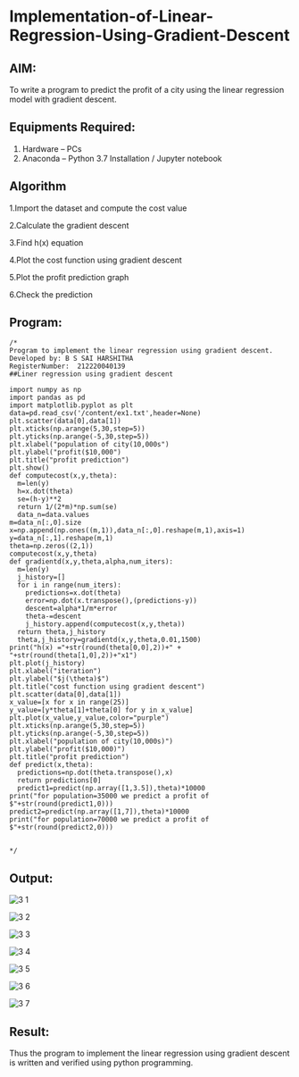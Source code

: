 # Implementation-of-Linear-Regression-Using-Gradient-Descent

## AIM:
To write a program to predict the profit of a city using the linear regression model with gradient descent.

## Equipments Required:
1. Hardware – PCs
2. Anaconda – Python 3.7 Installation / Jupyter notebook

## Algorithm
1.Import the dataset and compute the cost value

2.Calculate the gradient descent

3.Find h(x) equation

4.Plot the cost function using gradient descent

5.Plot the profit prediction graph

6.Check the prediction
 

## Program:
```
/*
Program to implement the linear regression using gradient descent.
Developed by: B S SAI HARSHITHA
RegisterNumber:  212220040139
##Liner regression using gradient descent

import numpy as np
import pandas as pd
import matplotlib.pyplot as plt
data=pd.read_csv('/content/ex1.txt',header=None)
plt.scatter(data[0],data[1])
plt.xticks(np.arange(5,30,step=5))
plt.yticks(np.arange(-5,30,step=5))
plt.xlabel("population of city(10,000s")
plt.ylabel("profit($10,000")
plt.title("profit prediction")
plt.show()
def computecost(x,y,theta):
  m=len(y)
  h=x.dot(theta)
  se=(h-y)**2
  return 1/(2*m)*np.sum(se)
  data_n=data.values
m=data_n[:,0].size
x=np.append(np.ones((m,1)),data_n[:,0].reshape(m,1),axis=1)
y=data_n[:,1].reshape(m,1)
theta=np.zeros((2,1))
computecost(x,y,theta)
def gradientd(x,y,theta,alpha,num_iters):
  m=len(y)
  j_history=[]
  for i in range(num_iters):
    predictions=x.dot(theta)
    error=np.dot(x.transpose(),(predictions-y))
    descent=alpha*1/m*error
    theta-=descent
    j_history.append(computecost(x,y,theta))
  return theta,j_history
  theta,j_history=gradientd(x,y,theta,0.01,1500)
print("h(x) ="+str(round(theta[0,0],2))+" + "+str(round(theta[1,0],2))+"x1")
plt.plot(j_history)
plt.xlabel("iteration")
plt.ylabel("$j(\theta)$")
plt.title("cost function using gradient descent")
plt.scatter(data[0],data[1])
x_value=[x for x in range(25)]
y_value=[y*theta[1]+theta[0] for y in x_value]
plt.plot(x_value,y_value,color="purple")
plt.xticks(np.arange(5,30,step=5))
plt.yticks(np.arange(-5,30,step=5))
plt.xlabel("population of city(10,000s)")
plt.ylabel("profit($10,000)")
plt.title("profit prediction")
def predict(x,theta):
  predictions=np.dot(theta.transpose(),x)
  return predictions[0]
  predict1=predict(np.array([1,3.5]),theta)*10000
print("for population=35000 we predict a profit of $"+str(round(predict1,0)))
predict2=predict(np.array([1,7]),theta)*10000
print("for population=70000 we predict a profit of $"+str(round(predict2,0)))


*/
```

## Output:
![3 1](https://user-images.githubusercontent.com/114275126/204466850-456f0e5d-0e28-4b0c-8f4c-d917f0a14e9e.PNG)

![3 2](https://user-images.githubusercontent.com/114275126/204467429-46a968e2-e3c3-4735-8541-3d164be72b73.PNG)

![3 3](https://user-images.githubusercontent.com/114275126/204467747-2d07d9fb-9777-4dc0-9e38-ea461209de05.PNG)

![3 4](https://user-images.githubusercontent.com/114275126/204466852-85d09f72-b31e-44f8-8fdf-e3958b315505.PNG)

![3 5](https://user-images.githubusercontent.com/114275126/204467828-f50eb711-ffaf-47cd-a10d-2f1c0b39cd97.PNG)

![3 6](https://user-images.githubusercontent.com/114275126/204467953-d17907d4-c22e-4cdc-9653-1a333afb3a15.PNG)

![3 7](https://user-images.githubusercontent.com/114275126/204468283-dba171c8-a9eb-4dbd-9178-f3cb2b94bce8.PNG)


## Result:
Thus the program to implement the linear regression using gradient descent is written and verified using python programming.

